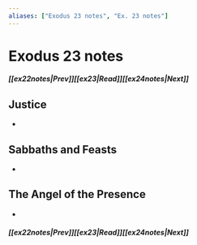 ```yaml
---
aliases: ["Exodus 23 notes", "Ex. 23 notes"]
---
```

# Exodus 23 notes
##### <span class=arrow-left></span>[[ex22notes|Prev]]<span class=navigation-separator></span>[[ex23|Read]]<span class=navigation-separator></span>[[ex24notes|Next]]<span class=arrow-right></span>
## Justice
- 
## Sabbaths and Feasts
- 
## The Angel of the Presence
- 
##### <span class=arrow-left></span>[[ex22notes|Prev]]<span class=navigation-separator></span>[[ex23|Read]]<span class=navigation-separator></span>[[ex24notes|Next]]<span class=arrow-right></span>